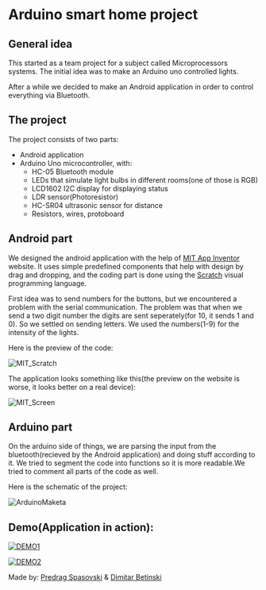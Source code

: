 # Arduino smart home project

## General idea

This started as a team project for a subject called Microprocessors systems. The initial idea was to make an Arduino uno controlled lights.

After a while we decided to make an Android application in order to control everything via Bluetooth. 

## The project

The project consists of two parts:
- Android application
- Arduino Uno microcontroller, with:
  - HC-05 Bluetooth module
  - LEDs that simulate light bulbs in different rooms(one of those is RGB)
  - LCD1602 I2C display for displaying status
  - LDR sensor(Photoresistor)
  - HC-SR04 ultrasonic sensor for distance
  - Resistors, wires, protoboard

## Android part

We designed the android application with the help of [MIT App Inventor](https://appinventor.mit.edu) website. It uses simple predefined components that help with design by drag and dropping, and the coding part is done using the [Scratch](https://en.wikipedia.org/wiki/Scratch_(programming_language)) visual programming language.

First idea was to send numbers for the buttons, but we encountered a problem with the serial communication. The problem was that when we send a two digit number the digits are sent seperately(for 10, it sends 1 and 0). So we settled on sending letters. We used the numbers(1-9) for the intensity of the lights.

Here is the preview of the code:

![MIT_Scratch](https://github.com/Dimitry4Now/Smart-Home/assets/68469701/a2913e98-5b47-4ebb-a9b6-f491c7272767)

The application looks something like this(the preview on the website is worse, it looks better on a real device):

![MIT_Screen](https://github.com/Dimitry4Now/Smart-Home/assets/68469701/255ceb4a-22fc-47e1-8db2-f219210a1909)

## Arduino part

On the arduino side of things, we are parsing the input from the bluetooth(recieved by the Android application) and doing stuff according to it. We tried to segment the code into functions so it is more readable.We tried to comment all parts of the code as well.

Here is the schematic of the project:

![ArduinoMaketa](https://github.com/Dimitry4Now/Smart-Home/assets/68469701/605375c0-7b4a-49ee-adde-d3bf5909054d)

## Demo(Application in action):

[![DEMO1](https://github.com/Dimitry4Now/Smart-Home/assets/68469701/d9d4f928-437f-47ba-9387-9c2195c35463)](https://youtu.be/KkPbJu2hXiY)

[![DEMO2](https://github.com/Dimitry4Now/Smart-Home/assets/68469701/3f8ea21a-24d3-4efb-a145-6ef231e671b0)](https://youtu.be/q9nXN4759RY)

Made by: [Predrag Spasovski](https://github.com/predrag1998) & [Dimitar Betinski](https://github.com/dimitry4now)
